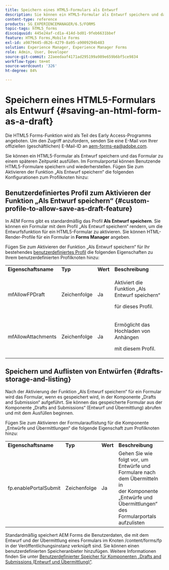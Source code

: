 ```yaml
---
title: Speichern eines HTML5-Formulars als Entwurf
description: Sie können ein HTML5-Formular als Entwurf speichern und das Formular zu einem späteren Zeitpunkt ausfüllen.
content-type: reference
products: SG_EXPERIENCEMANAGER/6.5/FORMS
topic-tags: hTML5_forms
discoiquuid: 445e24af-cd1a-414d-bd01-9feb6631bbef
feature: HTML5 Forms,Mobile Forms
exl-id: a9879445-d626-4279-8a95-a9009294b483
solution: Experience Manager, Experience Manager Forms
role: Admin, User, Developer
source-git-commit: 22aeedaaf4171ad295199a989e659b6bf5ce9834
workflow-type: tm+mt
source-wordcount: '326'
ht-degree: 84%

---
```


# Speichern eines HTML5-Formulars als Entwurf {#saving-an-html-form-as-a-draft}

<span class="preview"> Die HTML5 Forms-Funktion wird als Teil des Early Access-Programms angeboten. Um den Zugriff anzufordern, senden Sie eine E-Mail von Ihrer offiziellen (geschäftlichen) E-Mail-ID an aem-forms-ea@adobe.com.
</span>

Sie können ein HTML5-Formular als Entwurf speichern und das Formular zu einem späteren Zeitpunkt ausfüllen. Im Formularportal können Benutzende HTML5-Formulare speichern und wiederherstellen. Fügen Sie zum Aktivieren der Funktion „Als Entwurf speichern“ die folgenden Konfigurationen zum Profilknoten hinzu:

## Benutzerdefiniertes Profil zum Aktivieren der Funktion „Als Entwurf speichern“ {#custom-profile-to-allow-save-as-draft-feature}

In AEM Forms gibt es standardmäßig das Profil **Als Entwurf speichern**. Sie können ein Formular mit dem Profil „Als Entwurf speichern“ rendern, um die Entwurfsfunktion für ein HTML5-Formular zu aktivieren. Sie können HTML-Render-Profile für ein Formular in **Forms Manager** angeben.

Fügen Sie zum Aktivieren der Funktion „Als Entwurf speichern“ für Ihr bestehendes [benutzerdefiniertes Profil](/help/forms/custom-profile.md) die folgenden Eigenschaften zu Ihrem benutzerdefinierten Profilknoten hinzu: 

<table>
 <tbody>
  <tr>
   <td><strong>Eigenschaftsname</strong></td>
   <td><strong>Typ</strong></td>
   <td><strong>Wert</strong></td>
   <td><strong>Beschreibung</strong></td>
  </tr>
  <tr>
   <td>mfAllowFPDraft</td>
   <td>Zeichenfolge</td>
   <td>Ja</td>
   <td><p>Aktiviert die Funktion „Als Entwurf speichern“</p> <p>für dieses Profil.</p> </td>
  </tr>
  <tr>
   <td>mfAllowAttachments</td>
   <td>Zeichenfolge</td>
   <td>Ja</td>
   <td><p>Ermöglicht das Hochladen von Anhängen</p> <p>mit diesem Profil.</p> </td>
  </tr>
 </tbody>
</table>

## Speichern und Auflisten von Entwürfen {#drafts-storage-and-listing}

Nach der Aktivierung der Funktion „Als Entwurf speichern“ für ein Formular wird das Formular, wenn es gespeichert wird, in der Komponente „Drafts and Submission“ aufgeführt. Sie können das gespeicherte Formular aus der Komponente „Drafts and Submissions“ (Entwurf und Übermittlung) abrufen und mit dem Ausfüllen beginnen.

Fügen Sie zum Aktivieren der Formularauflistung für die Komponente „Entwürfe und Übermittlungen“ die folgende Eigenschaft zum Profilknoten hinzu:

<table>
 <tbody>
  <tr>
   <td><strong>Eigenschaftsname</strong></td>
   <td><strong>Typ</strong></td>
   <td><strong>Wert</strong></td>
   <td><strong>Beschreibung</strong></td>
  </tr>
  <tr>
   <td>fp.enablePortalSubmit</td>
   <td>Zeichenfolge</td>
   <td>Ja</td>
   <td>Gehen Sie wie folgt vor, um Entwürfe und Formulare nach dem Übermitteln in<br /> der Komponente „Entwürfe und Übermittlungen“ des Formularportals aufzulisten</td>
  </tr>
 </tbody>
</table>

Standardmäßig speichert AEM Forms die Benutzerdaten, die mit dem Entwurf und der Übermittlung eines Formulars im Knoten /content/forms/fp in der Veröffentlichungsinstanz verknüpft sind. Sie können einen benutzerdefinierten Speicheranbieter hinzufügen. Weitere Informationen finden Sie unter [Benutzerdefinierter Speicher für Komponenten „Drafts and Submissions (Entwurf und Übermittlung)“](https://experienceleague.adobe.com/en/docs/experience-manager-65/content/forms/use-forms-portal/adding-custom-storage-provider-forms).
